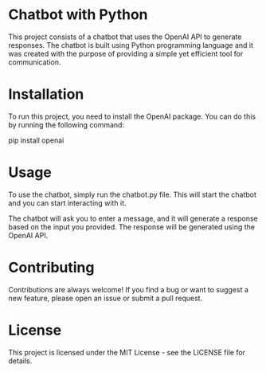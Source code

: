 # Chatbot with Python
This project consists of a chatbot that uses the OpenAI API to generate responses. The chatbot is built using Python programming language and it was created with the purpose of providing a simple yet efficient tool for communication.

# Installation
To run this project, you need to install the OpenAI package. You can do this by running the following command:

pip install openai

# Usage
To use the chatbot, simply run the chatbot.py file. This will start the chatbot and you can start interacting with it.

The chatbot will ask you to enter a message, and it will generate a response based on the input you provided. The response will be generated using the OpenAI API.

# Contributing
Contributions are always welcome! If you find a bug or want to suggest a new feature, please open an issue or submit a pull request.

# License
This project is licensed under the MIT License - see the LICENSE file for details.
